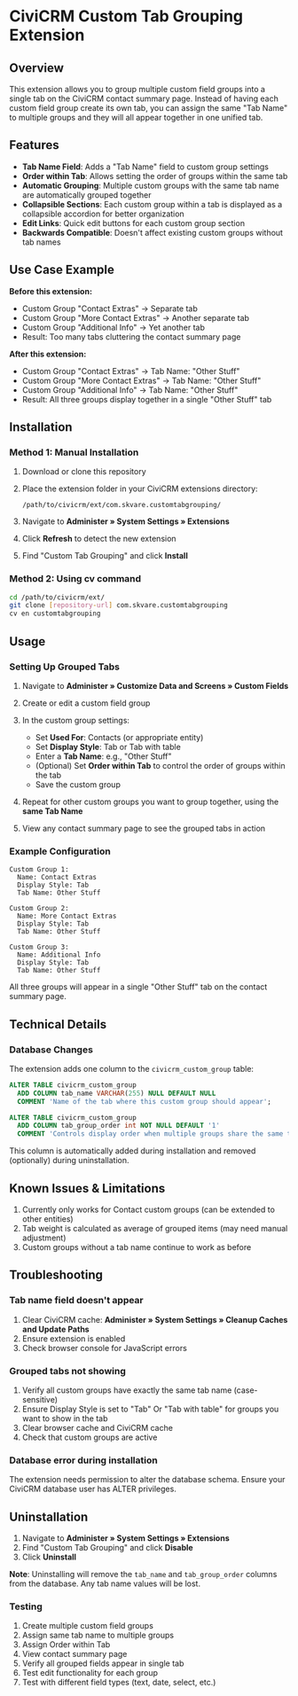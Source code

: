 # CiviCRM Custom Tab Grouping Extension

## Overview

This extension allows you to group multiple custom field groups into a single tab on the CiviCRM contact summary page. Instead of having each custom field group create its own tab, you can assign the same "Tab Name" to multiple groups and they will all appear together in one unified tab.

## Features

- **Tab Name Field**: Adds a "Tab Name" field to custom group settings
- **Order within Tab**: Allows setting the order of groups within the same tab
- **Automatic Grouping**: Multiple custom groups with the same tab name are automatically grouped together
- **Collapsible Sections**: Each custom group within a tab is displayed as a collapsible accordion for better organization
- **Edit Links**: Quick edit buttons for each custom group section
- **Backwards Compatible**: Doesn't affect existing custom groups without tab names

## Use Case Example

**Before this extension:**
- Custom Group "Contact Extras" → Separate tab
- Custom Group "More Contact Extras" → Another separate tab
- Custom Group "Additional Info" → Yet another tab
- Result: Too many tabs cluttering the contact summary page

**After this extension:**
- Custom Group "Contact Extras" → Tab Name: "Other Stuff"
- Custom Group "More Contact Extras" → Tab Name: "Other Stuff"
- Custom Group "Additional Info" → Tab Name: "Other Stuff"
- Result: All three groups display together in a single "Other Stuff" tab

## Installation

### Method 1: Manual Installation

1. Download or clone this repository
2. Place the extension folder in your CiviCRM extensions directory:
   ```
   /path/to/civicrm/ext/com.skvare.customtabgrouping/
   ```

3. Navigate to **Administer » System Settings » Extensions**

4. Click **Refresh** to detect the new extension

5. Find "Custom Tab Grouping" and click **Install**

### Method 2: Using cv command

```bash
cd /path/to/civicrm/ext/
git clone [repository-url] com.skvare.customtabgrouping
cv en customtabgrouping
```

## Usage

### Setting Up Grouped Tabs

1. Navigate to **Administer » Customize Data and Screens » Custom Fields**

2. Create or edit a custom field group

3. In the custom group settings:
    - Set **Used For**: Contacts (or appropriate entity)
    - Set **Display Style**: Tab or Tab with table
    - Enter a **Tab Name**: e.g., "Other Stuff"
    - (Optional) Set **Order within Tab** to control the order of groups within the tab
    - Save the custom group

4. Repeat for other custom groups you want to group together, using the **same Tab Name**

5. View any contact summary page to see the grouped tabs in action

### Example Configuration

```
Custom Group 1:
  Name: Contact Extras
  Display Style: Tab
  Tab Name: Other Stuff

Custom Group 2:
  Name: More Contact Extras
  Display Style: Tab
  Tab Name: Other Stuff

Custom Group 3:
  Name: Additional Info
  Display Style: Tab
  Tab Name: Other Stuff
```

All three groups will appear in a single "Other Stuff" tab on the contact summary page.

## Technical Details

### Database Changes

The extension adds one column to the `civicrm_custom_group` table:

```sql
ALTER TABLE civicrm_custom_group 
  ADD COLUMN tab_name VARCHAR(255) NULL DEFAULT NULL 
  COMMENT 'Name of the tab where this custom group should appear';

ALTER TABLE civicrm_custom_group
  ADD COLUMN tab_group_order int NOT NULL DEFAULT '1' 
  COMMENT 'Controls display order when multiple groups share the same tab'
```

This column is automatically added during installation and removed (optionally) during uninstallation.

## Known Issues & Limitations

1. Currently only works for Contact custom groups (can be extended to other entities)
2. Tab weight is calculated as average of grouped items (may need manual adjustment)
3. Custom groups without a tab name continue to work as before

## Troubleshooting

### Tab name field doesn't appear

1. Clear CiviCRM cache: **Administer » System Settings » Cleanup Caches and Update Paths**
2. Ensure extension is enabled
3. Check browser console for JavaScript errors

### Grouped tabs not showing

1. Verify all custom groups have exactly the same tab name (case-sensitive)
2. Ensure Display Style is set to "Tab" Or "Tab with table" for groups you want to show in the tab
3. Clear browser cache and CiviCRM cache
4. Check that custom groups are active

### Database error during installation

The extension needs permission to alter the database schema. Ensure your CiviCRM database user has ALTER privileges.

## Uninstallation

1. Navigate to **Administer » System Settings » Extensions**
2. Find "Custom Tab Grouping" and click **Disable**
3. Click **Uninstall**

**Note**: Uninstalling will remove the `tab_name` and `tab_group_order` columns from the database. Any tab name values will be lost.

### Testing

1. Create multiple custom field groups
2. Assign same tab name to multiple groups
3. Assign Order within Tab
4. View contact summary page
5. Verify all grouped fields appear in single tab
6. Test edit functionality for each group
7. Test with different field types (text, date, select, etc.)